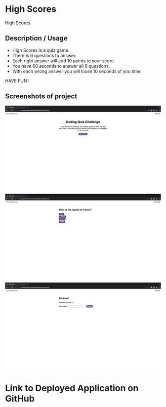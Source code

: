 # High Scores

High Scores

## Description / Usage

- High Scores is a quiz game.
- There is 6 questions to answer.
- Each right answer will add  10 points to your score.
- You have 60 seconds to answer all 6 questions.
- With each wrong answer you will loose 10 seconds of you time.

HAVE FUN !

## Screenshots of project


![Screenshot](imgs/Screenshot%202023-02-21%20at%2017.18.00%20(2).png)
![Screenshot](imgs/Screenshot%202023-02-21%20at%2017.18.04%20(2).png)
![Screenshot](imgs/Screenshot%202023-02-21%20at%2017.18.14%20(2).png)

# Link to Deployed Application on GitHub